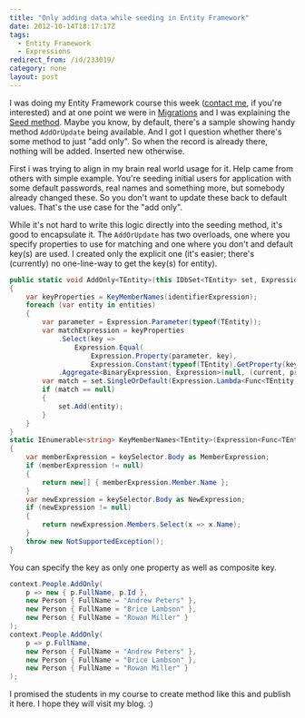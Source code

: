 ```yaml
---
title: "Only adding data while seeding in Entity Framework"
date: 2012-10-14T18:17:17Z
tags:
  - Entity Framework
  - Expressions
redirect_from: /id/233019/
category: none
layout: post
---
```

I was doing my Entity Framework course this week ([contact me][1], if you're interested) and at one point we were in [Migrations][2] and I was explaining the [Seed method][3]. Maybe you know, by default, there's a sample showing handy method `AddOrUpdate` being available. And I got I question whether there's some method to just "add only". So when the record is already there, nothing will be added. Inserted new otherwise.

First i was trying to align in my brain real world usage for it. Help came from others with simple example. You're seeding initial users for application with some default passwords, real names and something more, but somebody already changed these. So you don't want to update these back to default values. That's the use case for the "add only".

While it's not hard to write this logic directly into the seeding method, it's good to encapsulate it. The `AddOrUpdate` has two overloads, one where you specify properties to use for matching and one where you don't and default key(s) are used. I created only the explicit one (it's easier; there's (currently) no one-line-way to get the key(s) for entity).

```csharp
public static void AddOnly<TEntity>(this IDbSet<TEntity> set, Expression<Func<TEntity, object>> identifierExpression, params TEntity[] entities) where TEntity : class
{
	var keyProperties = KeyMemberNames(identifierExpression);
	foreach (var entity in entities)
	{
		var parameter = Expression.Parameter(typeof(TEntity));
		var matchExpression = keyProperties
			.Select(key =>
				Expression.Equal(
					Expression.Property(parameter, key),
					Expression.Constant(typeof(TEntity).GetProperty(key).GetValue(entity, null))))
			.Aggregate<BinaryExpression, Expression>(null, (current, predicate) => (current == null) ? predicate : Expression.AndAlso(current, predicate));
		var match = set.SingleOrDefault(Expression.Lambda<Func<TEntity, bool>>(matchExpression, new[] { parameter }));
		if (match == null)
		{
			set.Add(entity);
		}
	}
}
static IEnumerable<string> KeyMemberNames<TEntity>(Expression<Func<TEntity, object>> keySelector)
{
	var memberExpression = keySelector.Body as MemberExpression;
	if (memberExpression != null)
	{
		return new[] { memberExpression.Member.Name };
	}
	var newExpression = keySelector.Body as NewExpression;
	if (newExpression != null)
	{
		return newExpression.Members.Select(x => x.Name);
	}
	throw new NotSupportedException();
}
```

You can specify the key as only one property as well as composite key.

```csharp
context.People.AddOnly(
	p => new { p.FullName, p.Id },
	new Person { FullName = "Andrew Peters" },
	new Person { FullName = "Brice Lambson" },
	new Person { FullName = "Rowan Miller" }
);
context.People.AddOnly(
	p => p.FullName,
	new Person { FullName = "Andrew Peters" },
	new Person { FullName = "Brice Lambson" },
	new Person { FullName = "Rowan Miller" }
);
```

I promised the students in my course to create method like this and publish it here. I hope they will visit my blog. :)

[1]: /contact
[2]: http://msdn.microsoft.com/en-us/library/cc716791.aspx
[3]: http://msdn.microsoft.com/en-us/library/hh829453(v=vs.103).aspx
